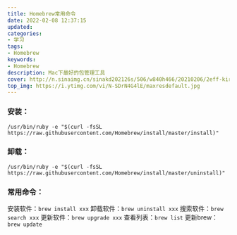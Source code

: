```yaml
---
title: Homebrew常用命令
date: 2022-02-08 12:37:15
updated:
categories: 
- 学习
tags: 
- Homebrew
keywords:
- Homebrew
description: Mac下最好的包管理工具
cover: http://n.sinaimg.cn/sinakd202126s/506/w840h466/20210206/2eff-kirmaiu5118776.png
top_img: https://i.ytimg.com/vi/N-SDrN4G4lE/maxresdefault.jpg
---
```


### 安装：

```shell
/usr/bin/ruby -e "$(curl -fsSL https://raw.githubusercontent.com/Homebrew/install/master/install)"
```

### 卸载：

```shell
/usr/bin/ruby -e "$(curl -fsSL https://raw.githubusercontent.com/Homebrew/install/master/uninstall)"
```

### 常用命令：

安装软件：`brew install xxx`
卸载软件：`brew uninstall xxx`
搜索软件：`brew search xxx`
更新软件：`brew upgrade xxx`
查看列表：`brew list`
更新brew：`brew update`